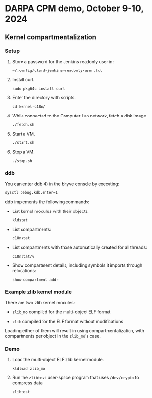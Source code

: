 # DARPA CPM demo, October 9-10, 2024

## Kernel compartmentalization

### Setup

1. Store a password for the Jenkins readonly user in:

   ```
   ~/.config/ctsrd-jenkins-readonly-user.txt
   ```

1. Install curl.

   ```
   sudo pkg64c install curl
   ```

1. Enter the directory with scripts.

   ```
   cd kernel-c18n/
   ```

1. While connected to the Computer Lab network, fetch a disk image.

   ```
   ./fetch.sh
   ```

1. Start a VM.

   ```
   ./start.sh
   ```

1. Stop a VM.

   ```
   ./stop.sh
   ```

### ddb

You can enter ddb(4) in the bhyve console by executing:

```
sysctl debug.kdb.enter=1
```

ddb implements the following commands:

* List kernel modules with their objects:

  ```
  kldstat
  ```

* List compartments:

  ```
  c18nstat
  ```

* List compartments with those automatically created for all threads:

  ```
  c18nstat/v
  ```

* Show compartment details, including symbols it imports through relocations:

  ```
  show compartment addr
  ```

### Example zlib kernel module

There are two zlib kernel modules:

* `zlib_mo` compiled for the multi-object ELF format

* `zlib` compiled for the ELF format without modifications

Loading either of them will result in using compartmentalization, with
compartments per object in the `zlib_mo`'s case.

### Demo

1. Load the multi-object ELF zlib kernel module.

   ```
   kldload zlib_mo
   ```

1. Run the `zlibtest` user-space program that uses `/dev/crypto` to
   compress data.

   ```
   zlibtest
   ```
